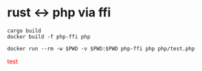 # rust <-> php via ffi


```
cargo build
docker build -f php-ffi php

docker run --rm -w $PWD -v $PWD:$PWD php-ffi php php/test.php
```


<div style="color:red">test</div>
